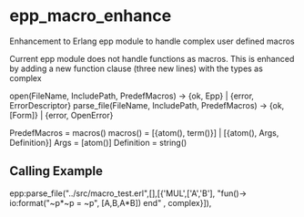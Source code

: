 epp_macro_enhance
=================

Enhancement to Erlang epp module to handle complex user defined macros

Current epp module does not handle functions as macros. 
This is enhanced by adding a new function clause (three new lines) with the types as complex

open(FileName, IncludePath, PredefMacros) -> {ok, Epp} | {error, ErrorDescriptor}
parse_file(FileName, IncludePath, PredefMacros) -> {ok, [Form]} | {error, OpenError}

PredefMacros = macros()
macros() = [{atom(), term()}] | [{atom(), Args, Definition}] 
Args = [atom()]
Definition = string()

Calling Example
---------------

epp:parse_file("../src/macro_test.erl",[],[{'MUL',['A','B'], "fun()-> io:format(\"~p*~p = ~p\", [A,B,A*B]) end" , complex}]),

